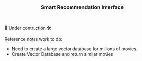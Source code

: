 <h3 align='center'> Smart Recommendation Interface </h3>
<br>
<p> 🚧 Under contruction 🛠️ </p>
<p> Reference notes work to do: </p>
<ul>
  <li>Need to create a large vector database for millions of movies.</li>
  <li> Create Vector Database and return similar movies</li>
</ul>

